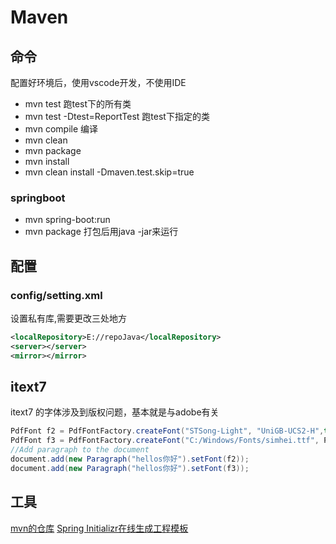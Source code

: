 # Maven

## 命令
配置好环境后，使用vscode开发，不使用IDE
- mvn test 跑test下的所有类
- mvn test -Dtest=ReportTest 跑test下指定的类
- mvn compile 编译
- mvn clean
- mvn package
- mvn install
- mvn clean install -Dmaven.test.skip=true 

### springboot
- mvn spring-boot:run
- mvn package 打包后用java -jar来运行

## 配置

### config/setting.xml
设置私有库,需要更改三处地方
```xml
<localRepository>E://repoJava</localRepository>
<server></server>
<mirror></mirror>
```

## itext7

itext7 的字体涉及到版权问题，基本就是与adobe有关

```java
PdfFont f2 = PdfFontFactory.createFont("STSong-Light", "UniGB-UCS2-H",true);
PdfFont f3 = PdfFontFactory.createFont("C:/Windows/Fonts/simhei.ttf", PdfEncodings.IDENTITY_H,true);
//Add paragraph to the document
document.add(new Paragraph("hellos你好").setFont(f2));
document.add(new Paragraph("hellos你好").setFont(f3));
```

## 工具
[mvn的仓库](https://mvnrepository.com/)
[ Spring Initializr在线生成工程模板](https://start.spring.io/)